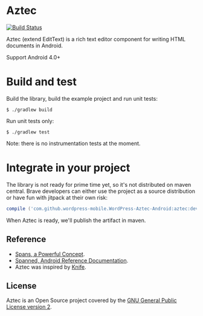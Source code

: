 # Aztec


[![Build Status](https://travis-ci.org/wordpress-mobile/WordPress-Aztec-Android.svg?branch=develop)](https://travis-ci.org/wordpress-mobile/WordPress-Aztec-Android)

Aztec (extend EditText) is a rich text editor component for writing HTML
documents in Android.

Support Android 4.0+

# Build and test

Build the library, build the example project and run unit tests:

```shell
$ ./gradlew build
```

Run unit tests only:

```shell
$ ./gradlew test
```

Note: there is no instrumentation tests at the moment.

# Integrate in your project

The library is not ready for prime time yet, so it's not distributed on maven
central. Brave developers can either use the project as a source distribution
or have fun with jitpack at their own risk:

```gradle
compile ('com.github.wordpress-mobile.WordPress-Aztec-Android:aztec:develop-SNAPSHOT')
```

When Aztec is ready, we'll publish the artifact in maven.

## Reference

* [Spans, a Powerful Concept](http://flavienlaurent.com/blog/2014/01/31/spans/ "Spans, a Powerful Concept.").
* [Spanned, Android Reference Documentation](http://developer.android.com/reference/android/text/Spanned.html "Spanned | Android Developers").
* Aztec was inspired by [Knife](https://github.com/mthli/Knife).

## License

Aztec is an Open Source project covered by the
[GNU General Public License version 2](LICENSE.md).
